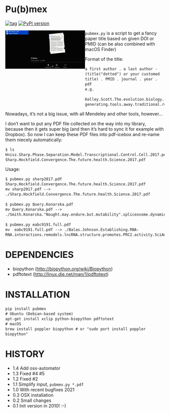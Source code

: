 # Pu(b)mex

[![tag](https://img.shields.io/github/release/mmagnus/pubmex.svg)](https://github.com/mmagnus/pubmex/releases)
 <a href="https://pypi.org/project/pubmex"><img src="https://badge.fury.io/py/pubmex.svg" alt="PyPI version"></a>

<p align="center">
  <img align="left" width="50%" src="osx-automator/pubmex-osx-automator.gif">
</p>
 	
`pubmex.py` is a script to get a fancy paper title based on given DOI or PMID (can be also combined with macOS Finder)

Format of the title:

	a first author . a last author - (title("dotted") or your customed title) . PMID . journal . year . pdf
	e.g.
	  Kelley.Scott.The.evolution.biology.shift.towards.engineering.prediction-generating.tools.away.traditional.research.practice.EMBORep.2008.pdf


Nowadays, it’s not a big issue, with all Mendeley and other tools, however...

I don’t want to put any PDF file collected on the way into my library, because then it gets super big (and then it’s hard to sync it for example with Dropbox). So now I can keep these PDF files into pdf-icebox and re-name them niecely automatically:

```
$ ls
Hnisz.Sharp.Phase.Separation.Model.Transcriptional.Control.Cell.2017.pdf
Sharp.Hockfield.Convergence.The.future.health.Science.2017.pdf
```

Usage:

```
$ pubmex.py sharp2017.pdf
Sharp.Hockfield.Convergence.The.future.health.Science.2017.pdf
mv sharp2017.pdf --> ./Sharp.Hockfield.Convergence.The.future.health.Science.2017.pdf

$ pubmex.py Query.Konarska.pdf
mv Query.Konarska.pdf --> ./Smith.Konarska."Nought.may.endure.but.mutability".spliceosome.dynamics.regulation.splicing.MolCell.2008.pdf
    
$ pubmex.py eabc9191.full.pdf
mv  eabc9191.full.pdf --> ./Balas.Johnson.Establishing.RNA-RNA.interactions.remodels.lncRNA.structure.promotes.PRC2.activity.SciAdv.2021.pdf
```

# DEPENDENCIES

- biopython (http://biopython.org/wiki/Biopython)
- pdftotext (http://linux.die.net/man/1/pdftotext)

# INSTALLATION

    pip install pubmex
    # Ubuntu (Debian-based system)
    apt-get install xclip python-biopython pdftotext
    # macOS
    brew install poppler biopython # or "sudo port install poppler biopython"

# HISTORY

- 1.4 Add osx-automator
- 1.3 Fixed #4 #5
- 1.2 Fixed #2
- 1.1 Simplify input, `pubmex.py *.pdf`
- 1.0 With recent bugfixes 2021
- 0.3 OSX installation
- 0.2 Small changes
- 0.1 Init version in 2010! :-)
